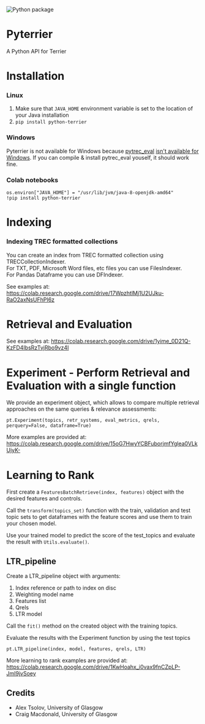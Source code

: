 ![Python package](https://github.com/cmacdonald/pyterrier/workflows/Python%20package/badge.svg)

# Pyterrier

A Python API for Terrier

# Installation

### Linux
1. Make sure that `JAVA_HOME` environment variable is set to the location of your Java installation
2. `pip install python-terrier`

### Windows
Pyterrier is not available for Windows because [pytrec_eval](https://github.com/cvangysel/pytrec_eval) [isn't available for Windows](https://github.com/cvangysel/pytrec_eval/issues/19). If you can compile & install pytrec_eval youself, it should work fine.

### Colab notebooks
```
os.environ["JAVA_HOME"] = "/usr/lib/jvm/java-8-openjdk-amd64"    
!pip install python-terrier
```

# Indexing

### Indexing TREC formatted collections

You can create an index from TREC formatted collection using TRECCollectionIndexer.    
For TXT, PDF, Microsoft Word files, etc files you can use FilesIndexer.    
For Pandas Dataframe you can use DFIndexer.

See examples at:    
https://colab.research.google.com/drive/17WpzhtlMj1U2UJku-RaO2axNsUFhPI6z

# Retrieval and Evaluation

See examples at:
https://colab.research.google.com/drive/1yime_0D21Q-KzFD4IbsRzTvjRbo9vz4I

# Experiment - Perform Retrieval and Evaluation with a single function
We provide an experiment object, which allows to compare multiple retrieval approaches on the same queries & relevance assessments:

```
pt.Experiment(topics, retr_systems, eval_metrics, qrels, perquery=False, dataframe=True)
```

More examples are provided at:
https://colab.research.google.com/drive/15oG7HwyYCBFuborjmfYglea0VLkUjyK-

# Learning to  Rank
First create a `FeaturesBatchRetrieve(index, features)` object with the desired features and controls.

Call the `transform(topics_set)` function with the train, validation and test topic sets to get dataframes with the feature scores and use them to train your chosen model.

Use your trained model to predict the score of the test_topics and evaluate the result with `Utils.evaluate()`.

## LTR_pipeline

Create a LTR_pipeline object with arguments:

1. Index reference or path to index on disc
2. Weighting model name
3. Features list
4. Qrels
5. LTR model

Call the `fit()` method on the created object with the training topics.

Evaluate the results with the Experiment function by using the test topics

```
pt.LTR_pipeline(index, model, features, qrels, LTR)
```

More learning to rank examples are provided at:
https://colab.research.google.com/drive/1KwHoahx_i0vax9fnCZpLP-JmI9jvSoey


## Credits

 - Alex Tsolov, University of Glasgow
 - Craig Macdonald, University of Glasgow